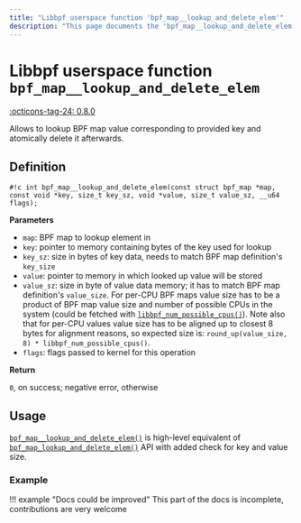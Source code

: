 ```yaml
---
title: "Libbpf userspace function 'bpf_map__lookup_and_delete_elem'"
description: "This page documents the 'bpf_map__lookup_and_delete_elem' libbpf userspace function, including its definition, usage, and examples."
---
```

# Libbpf userspace function `bpf_map__lookup_and_delete_elem`

<!-- [LIBBPF_TAG] -->
[:octicons-tag-24: 0.8.0](https://github.com/libbpf/libbpf/releases/tag/v0.8.0)
<!-- [/LIBBPF_TAG] -->

Allows to lookup BPF map value corresponding to provided key and atomically delete it afterwards.

## Definition

`#!c int bpf_map__lookup_and_delete_elem(const struct bpf_map *map, const void *key, size_t key_sz, void *value, size_t value_sz, __u64 flags);`

**Parameters**

- `map`: BPF map to lookup element in
- `key`: pointer to memory containing bytes of the key used for lookup
- `key_sz`: size in bytes of key data, needs to match BPF map definition's `key_size`
- `value`: pointer to memory in which looked up value will be stored
- `value_sz`: size in byte of value data memory; it has to match BPF map definition's `value_size`. For per-CPU BPF maps value size has to be a product of BPF map value size and number of possible CPUs in the system (could be fetched with [`libbpf_num_possible_cpus()`](libbpf_num_possible_cpus.md)). Note also that for per-CPU values value size has to be aligned up to closest 8 bytes for alignment reasons, so expected size is: `round_up(value_size, 8) * libbpf_num_possible_cpus()`.
- `flags`: flags passed to kernel for this operation

**Return**

`0`, on success; negative error, otherwise

## Usage

[`bpf_map__lookup_and_delete_elem()`](bpf_map__lookup_and_delete_elem.md) is high-level equivalent of [`bpf_map_lookup_and_delete_elem()`](bpf_map_lookup_and_delete_elem.md) API with added check for key and value size.

### Example

!!! example "Docs could be improved"
    This part of the docs is incomplete, contributions are very welcome
